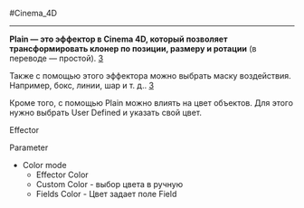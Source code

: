 #Cinema_4D 
______
**Plain — это эффектор в Cinema 4D, который позволяет трансформировать клонер по позиции, размеру и ротации** (в переводе — простой). [3](https://teletype.in/@shalaginov/k_PaQrVVT_H)

Также с помощью этого эффектора можно выбрать маску воздействия. Например, бокс, линии, шар и т. д.. [3](https://teletype.in/@shalaginov/k_PaQrVVT_H)

Кроме того, с помощью Plain можно влиять на цвет объектов. Для этого нужно выбрать User Defined и указать свой цвет.

Effector

Parameter
- Color mode 
	- Effector Color
	- Custom Color - выбор цвета в ручную
	- Fields Color - Цвет задает поле Field
